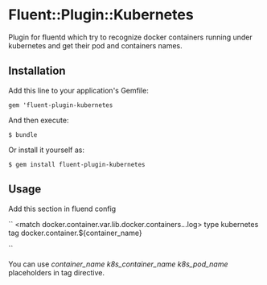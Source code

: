 # Fluent::Plugin::Kubernetes

Plugin for fluentd which try to recognize docker containers running under kubernetes and get their pod and containers names.


## Installation

Add this line to your application's Gemfile:

    gem 'fluent-plugin-kubernetes

And then execute:

    $ bundle

Or install it yourself as:

    $ gem install fluent-plugin-kubernetes


## Usage

Add this section in fluend config

``
<match docker.container.var.lib.docker.containers.*.*.log>
  type kubernetes
  tag docker.container.${container_name}
</match>

``

You can use *container_name*  *k8s_container_name* *k8s_pod_name* placeholders in tag directive.

